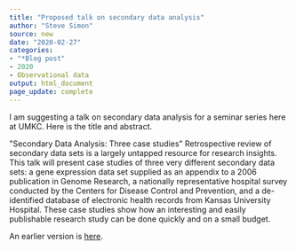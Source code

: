 ```yaml
---
title: "Proposed talk on secondary data analysis"
author: "Steve Simon"
source: new
date: "2020-02-27"
categories:
- "*Blog post"
- 2020
- Observational data
output: html_document
page_update: complete
---
```


I am suggesting a talk on secondary data analysis for a seminar series here at UMKC. Here is the title and abstract.

<!---More--->

"Secondary Data Analysis: Three case studies" Retrospective review of secondary data sets is a largely untapped resource for research insights. This talk will present case studies of three very different secondary data sets: a gene expression data set supplied as an appendix to a 2006 publication in Genome Research, a nationally representative hospital survey conducted by the Centers for Disease Control and Prevention, and a de-identified database of electronic health records from Kansas University Hospital. These case studies show how an interesting and easily publishable research study can be done quickly and on a small budget.

An earlier version is [here][sim2].
 
[sim2]: http://new.pmean.com/secondary-data-talk/
